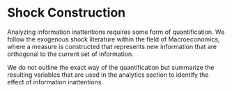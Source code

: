 # Shock Construction

Analyzing information inattentions requires some form of quantification. We follow the exogenous shock literature within the field of Macroeconomics, where a measure is constructed that represents new information that are orthogonal to the current set of information.

We do not outline the exact way of the quantification but summarize the resulting variables that are used in the analytics section to identify the effect of information inattentions.